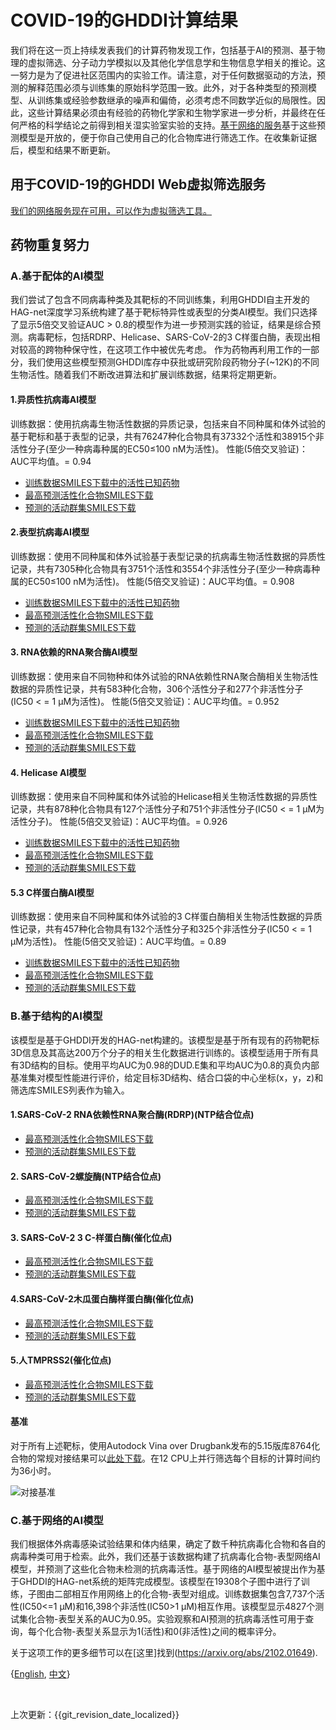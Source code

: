 # COVID-19的GHDDI计算结果


我们将在这一页上持续发表我们的计算药物发现工作，包括基于AI的预测、基于物理的虚拟筛选、分子动力学模拟以及其他化学信息学和生物信息学相关的推论。这一努力是为了促进社区范围内的实验工作。请注意，对于任何数据驱动的方法，预测的解释范围必须与训练集的原始科学范围一致。此外，对于各种类型的预测模型、从训练集或经验参数继承的噪声和偏倚，必须考虑不同数学近似的局限性。因此，这些计算结果必须由有经验的药物化学家和生物学家进一步分析，并最终在任何严格的科学结论之前得到相关湿实验室实验的支持。[基于网络的服务](http://aidd.ghddi.org/covid19/)基于这些预测模型是开放的，便于你自己使用自己的化合物库进行筛选工作。在收集新证据后，模型和结果不断更新。


## 用于COVID-19的GHDDI Web虚拟筛选服务


[我们的网络服务现在可用，可以作为虚拟筛选工具。](http://aidd.ghddi.org/covid19/)




## 药物重复努力


### A.基于配体的AI模型


我们尝试了包含不同病毒种类及其靶标的不同训练集，利用GHDDI自主开发的HAG-net深度学习系统构建了基于靶标特异性或表型的分类AI模型。我们只选择了显示5倍交叉验证AUC > 0.8的模型作为进一步预测实践的验证，结果是综合预测。病毒靶标，包括RDRP、Helicase、SARS-CoV-2的3 C样蛋白酶，表现出相对较高的跨物种保守性，在这项工作中被优先考虑。  作为药物再利用工作的一部分，我们使用这些模型预测GHDDI库存中获批或研究阶段药物分子(~12K)的不同生物活性。随着我们不断改进算法和扩展训练数据，结果将定期更新。




#### 1.异质性抗病毒AI模型


训练数据：使用抗病毒生物活性数据的异质记录，包括来自不同种属和体外试验的基于靶标和基于表型的记录，共有76247种化合物具有37332个活性和38915个非活性分子(至少一种病毒种属的EC50≤100 nM为活性)。
性能(5倍交叉验证)：AUC平均值。= 0.94


* [训练数据SMILES下载中的活性已知药物](https://aidd-common.oss-cn-hangzhou.aliyuncs.com/file/AKD_ViralMix.xlsx )
* [最高预测活性化合物SMILES下载](https://aidd-common.oss-cn-hangzhou.aliyuncs.com/file/globalvirus_top200.csv)
* [预测的活动群集SMILES下载](https://aidd-common.oss-cn-hangzhou.aliyuncs.com/file/globalvirus_topclusters.csv)


#### 2.表型抗病毒AI模型


训练数据：使用不同种属和体外试验基于表型记录的抗病毒生物活性数据的异质性记录，共有7305种化合物具有3751个活性和3554个非活性分子(至少一种病毒种属的EC50≤100 nM为活性)。
性能(5倍交叉验证)：AUC平均值。= 0.908


* [训练数据SMILES下载中的活性已知药物](https://aidd-common.oss-cn-hangzhou.aliyuncs.com/file/AKD_ViralPhe.xlsx)
* [最高预测活性化合物SMILES下载](https://aidd-common.oss-cn-hangzhou.aliyuncs.com/file/AntivirusPhe_top200.csv)
* [预测的活动群集SMILES下载](https://aidd-common.oss-cn-hangzhou.aliyuncs.com/file/AntivirusPhe_topclusters.csv)


#### 3. RNA依赖的RNA聚合酶AI模型


训练数据：使用来自不同物种和体外试验的RNA依赖性RNA聚合酶相关生物活性数据的异质性记录，共有583种化合物，306个活性分子和277个非活性分子(IC50 < = 1 μM为活性)。
性能(5倍交叉验证)：AUC平均值。= 0.952


* [训练数据SMILES下载中的活性已知药物](https://aidd-common.oss-cn-hangzhou.aliyuncs.com/file/AKD_RdRP.xlsx)
* [最高预测活性化合物SMILES下载](https://aidd-common.oss-cn-hangzhou.aliyuncs.com/file/RDRP_top200.csv)
* [预测的活动群集SMILES下载](https://aidd-common.oss-cn-hangzhou.aliyuncs.com/file/RDRP_topclusters.csv)


#### 4. Helicase AI模型


训练数据：使用来自不同种属和体外试验的Helicase相关生物活性数据的异质性记录，共有878种化合物具有127个活性分子和751个非活性分子(IC50 < = 1 μM为活性分子)。
性能(5倍交叉验证)：AUC平均值。= 0.926


* [训练数据SMILES下载中的活性已知药物](https://aidd-common.oss-cn-hangzhou.aliyuncs.com/file/AKD_helicase.xlsx)
* [最高预测活性化合物SMILES下载](https://aidd-common.oss-cn-hangzhou.aliyuncs.com/file/helicase_top200.csv)
* [预测的活动群集SMILES下载](https://aidd-common.oss-cn-hangzhou.aliyuncs.com/file/helicase_topclusters.csv)


#### 5.3 C样蛋白酶AI模型


训练数据：使用来自不同种属和体外试验的3 C样蛋白酶相关生物活性数据的异质性记录，共有457种化合物具有132个活性分子和325个非活性分子(IC50 < = 1 μM为活性)。
性能(5倍交叉验证)：AUC平均值。= 0.89


* [训练数据SMILES下载中的活性已知药物](https://aidd-common.oss-cn-hangzhou.aliyuncs.com/file/AKD_3CL.xlsx)
* [最高预测活性化合物SMILES下载](https://aidd-common.oss-cn-hangzhou.aliyuncs.com/file/3CL_top200.csv)
* [预测的活动群集SMILES下载](https://aidd-common.oss-cn-hangzhou.aliyuncs.com/file/3CL_topclusters.csv)




### B.基于结构的AI模型


该模型是基于GHDDI开发的HAG-net构建的。该模型是基于所有现有的药物靶标3D信息及其高达200万个分子的相关生化数据进行训练的。该模型适用于所有具有3D结构的目标。使用平均AUC为0.98的DUD.E集和平均AUC为0.8的真负内部基准集对模型性能进行评价，给定目标3D结构、结合口袋的中心坐标(x，y，z)和筛选库SMILES列表作为输入。




#### 1.SARS-CoV-2 RNA依赖性RNA聚合酶(RDRP)(NTP结合位点)


* [最高预测活性化合物SMILES下载](https://aidd-common.oss-cn-hangzhou.aliyuncs.com/file/rdrp_stock_top200_2.csv)
* [预测的活动群集SMILES下载](https://aidd-common.oss-cn-hangzhou.aliyuncs.com/file/rdrp_stock_clusters_2.csv)


#### 2. SARS-CoV-2螺旋酶(NTP结合位点)


* [最高预测活性化合物SMILES下载](https://aidd-common.oss-cn-hangzhou.aliyuncs.com/file/helicase_stock_top200_2.csv)
* [预测的活动群集SMILES下载](https://aidd-common.oss-cn-hangzhou.aliyuncs.com/file/helicase_stock_clusters_2.csv)


#### 3. SARS-CoV-2 3 C-样蛋白酶(催化位点)


* [最高预测活性化合物SMILES下载](https://aidd-common.oss-cn-hangzhou.aliyuncs.com/file/3cl_stock_top200_2.csv)
* [预测的活动群集SMILES下载](https://aidd-common.oss-cn-hangzhou.aliyuncs.com/file/3cl_stock_clusters_2.csv)


#### 4.SARS-CoV-2木瓜蛋白酶样蛋白酶(催化位点)


* [最高预测活性化合物SMILES下载](https://aidd-common.oss-cn-hangzhou.aliyuncs.com/file/plpro_stock_top200_2.csv)
* [预测的活动群集SMILES下载](https://aidd-common.oss-cn-hangzhou.aliyuncs.com/file/plpro_stock_clusters_2.csv)


#### 5.人TMPRSS2(催化位点)


* [最高预测活性化合物SMILES下载](https://aidd-common.oss-cn-hangzhou.aliyuncs.com/file/TMPRSS2_stock_top200_2.csv)
* [预测的活动群集SMILES下载](https://aidd-common.oss-cn-hangzhou.aliyuncs.com/file/TMPRSS2_stock_clusters_2.csv)


#### 基准


对于所有上述靶标，使用Autodock Vina over Drugbank发布的5.15版库8764化合物的常规对接结果可以[此处下载](https://aidd-common.oss-cn-hangzhou.aliyuncs.com/file/vina_dock_all_drugbank515.csv)。在12 CPU上并行筛选每个目标的计算时间约为36小时。


![对接基准](https://aidd-common.oss-cn-hangzhou.aliyuncs.com/file/docking.jpeg)




### C.基于网络的AI模型


我们根据体外病毒感染试验结果和体内结果，确定了数千种抗病毒化合物和各自的病毒种类可用于检索。此外，我们还基于该数据构建了抗病毒化合物-表型网络AI模型，并预测了这些化合物未检测的抗病毒活性。基于网络的AI模型被提出作为基于GHDDI的HAG-net系统的矩阵完成模型。该模型在19308个子图中进行了训练，子图由二部相互作用网络上的化合物-表型对组成。训练数据集包含7,737个活性(IC50<=1 μM)和16,398个非活性(IC50>1 μM)相互作用。该模型显示4827个测试集化合物-表型关系的AUC为0.95。实验观察和AI预测的抗病毒活性可用于查询，每个化合物-表型关系显示为1(活性)和0(非活性)之间的概率评分。


关于这项工作的更多细节可以在[这里]找到(https://arxiv.org/abs/2102.01649).




{[English](https://ghddi-ailab.github.io/Targeting2019-nCoV/computational/), [中文](https://ghddi-ailab.github.io/Targeting2019-nCoV/CN_computational/)}


<br>


上次更新：{{git_revision_date_localized}}
